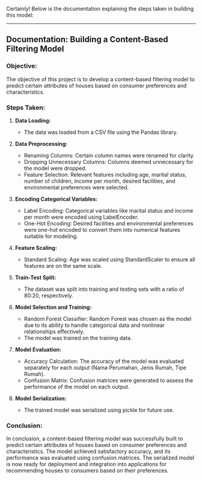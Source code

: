 Certainly! Below is the documentation explaining the steps taken in building this model:

---

## Documentation: Building a Content-Based Filtering Model

### Objective:
The objective of this project is to develop a content-based filtering model to predict certain attributes of houses based on consumer preferences and characteristics.

### Steps Taken:

1. **Data Loading:**
   - The data was loaded from a CSV file using the Pandas library.

2. **Data Preprocessing:**
   - Renaming Columns: Certain column names were renamed for clarity.
   - Dropping Unnecessary Columns: Columns deemed unnecessary for the model were dropped.
   - Feature Selection: Relevant features including age, marital status, number of children, income per month, desired facilities, and environmental preferences were selected.

3. **Encoding Categorical Variables:**
   - Label Encoding: Categorical variables like marital status and income per month were encoded using LabelEncoder.
   - One-Hot Encoding: Desired facilities and environmental preferences were one-hot encoded to convert them into numerical features suitable for modeling.

4. **Feature Scaling:**
   - Standard Scaling: Age was scaled using StandardScaler to ensure all features are on the same scale.

5. **Train-Test Split:**
   - The dataset was split into training and testing sets with a ratio of 80:20, respectively.

6. **Model Selection and Training:**
   - Random Forest Classifier: Random Forest was chosen as the model due to its ability to handle categorical data and nonlinear relationships effectively.
   - The model was trained on the training data.

7. **Model Evaluation:**
   - Accuracy Calculation: The accuracy of the model was evaluated separately for each output (Nama Perumahan, Jenis Rumah, Tipe Rumah).
   - Confusion Matrix: Confusion matrices were generated to assess the performance of the model on each output.

8. **Model Serialization:**
   - The trained model was serialized using pickle for future use.

### Conclusion:
In conclusion, a content-based filtering model was successfully built to predict certain attributes of houses based on consumer preferences and characteristics. The model achieved satisfactory accuracy, and its performance was evaluated using confusion matrices. The serialized model is now ready for deployment and integration into applications for recommending houses to consumers based on their preferences.